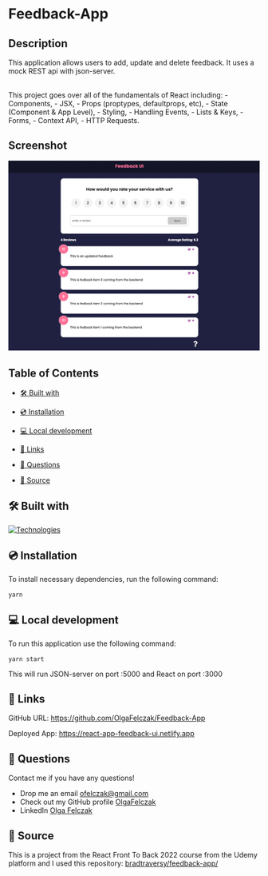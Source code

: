 # Feedback-App

## Description

This application allows users to add, update and delete feedback. It uses a mock REST api with json-server.

</br>
This project goes over all of the fundamentals of React including:
- Components,
- JSX,
- Props (proptypes, defaultprops, etc),
- State (Component & App Level),
- Styling,
- Handling Events,
- Lists & Keys,
- Forms,
- Context API,
- HTTP Requests.

## Screenshot

![Website View](/public/screenshots/feedbackApp1.png)

## Table of Contents

- [🛠 Built with](#-Built-With)

- [💿 Installation](#-Installation)

- [💻 Local development](#-Local-Development)

- [💫 Links](#-Links)

- [💬 Questions](#-Questions)

- [📝 Source](#-Source)

## 🛠 Built with

[![Technologies](https://skillicons.dev/icons?i=html,css,js,react,vite)](https://skillicons.dev)

## 💿 Installation

To install necessary dependencies, run the following command:

```
yarn
```

## 💻 Local development

To run this application use the following command:

```
yarn start
```

This will run JSON-server on port :5000 and React on port :3000

## 💫 Links

GitHub URL: https://github.com/OlgaFelczak/Feedback-App

Deployed App: https://react-app-feedback-ui.netlify.app

## 💬 Questions

Contact me if you have any questions!

- Drop me an email [ofelczak@gmail.com](mailto:ofelczak@gmail.com)
- Check out my GitHub profile [OlgaFelczak](https://github.com/OlgaFelczak)
- LinkedIn [Olga Felczak](https://linkedin.com/in/olga-felczak)

## 📝 Source

This is a project from the React Front To Back 2022 course from the Udemy platform and I used this repository:
[bradtraversy/feedback-app/](https://github.com/bradtraversy/feedback-app)
